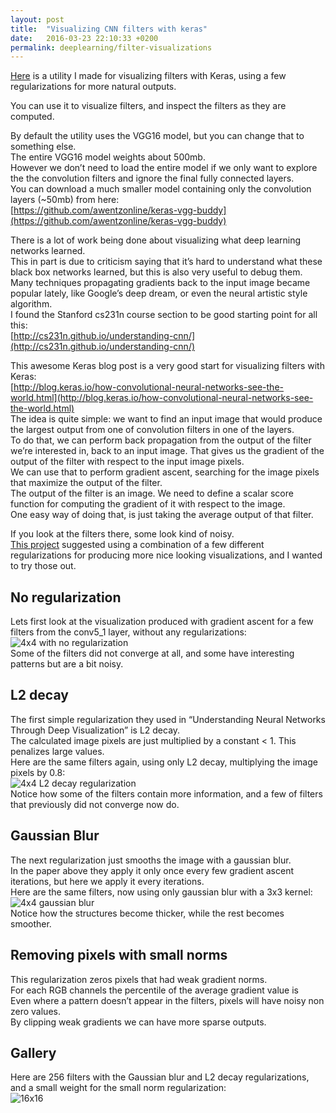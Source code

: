 ```yaml
---
layout: post
title:  "Visualizing CNN filters with keras"
date:   2016-03-23 22:10:33 +0200
permalink: deeplearning/filter-visualizations
---
```


[Here](https://github.com/jacobgil/keras-filter-visualization) is a utility I made for visualizing filters with Keras, using a few regularizations for more natural outputs.
<!--more-->
You can use it to visualize filters, and inspect the filters as they are computed.

By default the utility uses the VGG16 model, but you can change that to something else.  
The entire VGG16 model weights about 500mb.  
However we don’t need to load the entire model if we only want to explore the the convolution filters and ignore the final fully connected layers.  
You can download a much smaller model containing only the convolution layers (~50mb) from here:  
[https://github.com/awentzonline/keras-vgg-buddy](https://github.com/awentzonline/keras-vgg-buddy)

There is a lot of work being done about visualizing what deep learning networks learned.  
This in part is due to criticism saying that it’s hard to understand what these black box networks learned, but this is also very useful to debug them.  
Many techniques propagating gradients back to the input image became popular lately, like Google’s deep dream, or even the neural artistic style algorithm.  
I found the Stanford cs231n course section to be good starting point for all this:  
[http://cs231n.github.io/understanding-cnn/](http://cs231n.github.io/understanding-cnn/)

This awesome Keras blog post is a very good start for visualizing filters with Keras:  
[http://blog.keras.io/how-convolutional-neural-networks-see-the-world.html](http://blog.keras.io/how-convolutional-neural-networks-see-the-world.html)  
The idea is quite simple: we want to find an input image that would produce the largest output from one of convolution filters in one of the layers.  
To do that, we can perform back propagation from the output of the filter we’re interested in, back to an input image. That gives us the gradient of the output of the filter with respect to the input image pixels.  
We can use that to perform gradient ascent, searching for the image pixels that maximize the output of the filter.  
The output of the filter is an image. We need to define a scalar score function for computing the gradient of it with respect to the image.  
One easy way of doing that, is just taking the average output of that filter.

If you look at the filters there, some look kind of noisy.  
[This project](http://yosinski.com/deepvis) suggested using a combination of a few different regularizations for producing more nice looking visualizations, and I wanted to try those out.

## No regularization

Lets first look at the visualization produced with gradient ascent for a few filters from the conv5_1 layer, without any regularizations:  
![4x4 with no regularization](https://github.com/jacobgil/keras-filter-visualization/blob/master/examples/4x4_no_regularization.png?raw=true)  
Some of the filters did not converge at all, and some have interesting patterns but are a bit noisy.

## L2 decay

The first simple regularization they used in “Understanding Neural Networks Through Deep Visualization” is L2 decay.  
The calculated image pixels are just multiplied by a constant < 1\. This penalizes large values.  
Here are the same filters again, using only L2 decay, multiplying the image pixels by 0.8:  
![4x4 L2 decay regularization](https://raw.githubusercontent.com/jacobgil/keras-filter-visualization/master/examples/4x4_decay.png)  
Notice how some of the filters contain more information, and a few of filters that previously did not converge now do.

## Gaussian Blur

The next regularization just smooths the image with a gaussian blur.  
In the paper above they apply it only once every few gradient ascent iterations, but here we apply it every iterations.  
Here are the same filters, now using only gaussian blur with a 3x3 kernel:  
![4x4 gaussian blur](https://github.com/jacobgil/keras-filter-visualization/blob/master/examples/4x4_small_blur.png?raw=true)  
Notice how the structures become thicker, while the rest becomes smoother.

## Removing pixels with small norms

This regularization zeros pixels that had weak gradient norms.  
For each RGB channels the percentile of the average gradient value is  
Even where a pattern doesn’t appear in the filters, pixels will have noisy non zero values.  
By clipping weak gradients we can have more sparse outputs.

## Gallery

Here are 256 filters with the Gaussian blur and L2 decay regularizations, and a small weight for the small norm regularization:  
![16x16](https://github.com/jacobgil/keras-filter-visualization/blob/master/examples/16x16.png?raw=true)